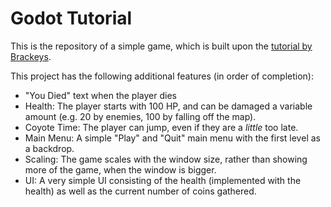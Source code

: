 # Godot Tutorial

This is the repository of a simple game, which is built upon the [tutorial by Brackeys](https://www.youtube.com/watch?v=LOhfqjmasi0).

This project has the following additional features (in order of completion):
* "You Died" text when the player dies
* Health: The player starts with 100 HP, and can be damaged a variable amount (e.g. 20 by enemies, 100 by falling off the map).
* Coyote Time: The player can jump, even if they are a *little* too late.
* Main Menu: A simple "Play" and "Quit" main menu with the first level as a backdrop.
* Scaling: The game scales with the window size, rather than showing more of the game, when the window is bigger.
* UI: A very simple UI consisting of the health (implemented with the health) as well as the current number of coins gathered.
